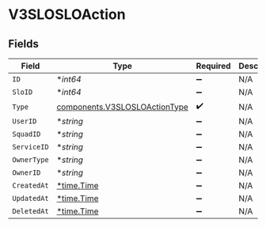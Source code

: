 # V3SLOSLOAction


## Fields

| Field                                                                          | Type                                                                           | Required                                                                       | Description                                                                    |
| ------------------------------------------------------------------------------ | ------------------------------------------------------------------------------ | ------------------------------------------------------------------------------ | ------------------------------------------------------------------------------ |
| `ID`                                                                           | **int64*                                                                       | :heavy_minus_sign:                                                             | N/A                                                                            |
| `SloID`                                                                        | **int64*                                                                       | :heavy_minus_sign:                                                             | N/A                                                                            |
| `Type`                                                                         | [components.V3SLOSLOActionType](../../models/components/v3slosloactiontype.md) | :heavy_check_mark:                                                             | N/A                                                                            |
| `UserID`                                                                       | **string*                                                                      | :heavy_minus_sign:                                                             | N/A                                                                            |
| `SquadID`                                                                      | **string*                                                                      | :heavy_minus_sign:                                                             | N/A                                                                            |
| `ServiceID`                                                                    | **string*                                                                      | :heavy_minus_sign:                                                             | N/A                                                                            |
| `OwnerType`                                                                    | **string*                                                                      | :heavy_minus_sign:                                                             | N/A                                                                            |
| `OwnerID`                                                                      | **string*                                                                      | :heavy_minus_sign:                                                             | N/A                                                                            |
| `CreatedAt`                                                                    | [*time.Time](https://pkg.go.dev/time#Time)                                     | :heavy_minus_sign:                                                             | N/A                                                                            |
| `UpdatedAt`                                                                    | [*time.Time](https://pkg.go.dev/time#Time)                                     | :heavy_minus_sign:                                                             | N/A                                                                            |
| `DeletedAt`                                                                    | [*time.Time](https://pkg.go.dev/time#Time)                                     | :heavy_minus_sign:                                                             | N/A                                                                            |